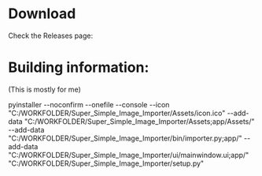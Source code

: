 # Download

Check the Releases page: 


# Building information:
(This is mostly for me)

pyinstaller 
--noconfirm 
--onefile 
--console 
--icon "C:/WORKFOLDER/Super_Simple_Image_Importer/Assets/icon.ico" 
--add-data "C:/WORKFOLDER/Super_Simple_Image_Importer/Assets;app/Assets/" 
--add-data "C:/WORKFOLDER/Super_Simple_Image_Importer/bin/importer.py;app/" 
--add-data "C:/WORKFOLDER/Super_Simple_Image_Importer/ui/mainwindow.ui;app/"  "C:/WORKFOLDER/Super_Simple_Image_Importer/setup.py"

<!-- Build EXE: ```python setup.py build_exe```

Build MSI: ```python setup.py bdist_msi``` -->